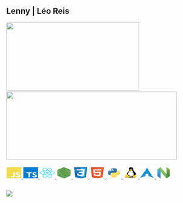 ## Lenny | Léo Reis
 <a href="https://github.com/lennyklz">
 <img height="180cm" width="350" src="https://github-readme-stats.vercel.app/api?username=lennyklz&show_icons=true&theme=midnight-purple"/> 
 <img height="180cm" width="450" src="https://github-readme-stats.vercel.app/api/top-langs/?username=lennyklz&langs_count=16&theme=midnight-purple&layout=compact&card_width=50"/>
</div>
<div style="display: inline_block"><br>
 <img allign="center" alt="" height="30" width="40" src="https://raw.githubusercontent.com/devicons/devicon/master/icons/javascript/javascript-plain.svg">
 <img allign="center" alt="" height="30" width="40" src="https://raw.githubusercontent.com/devicons/devicon/master/icons/typescript/typescript-plain.svg">
 <img allign="center" alt="" height="30" width="40" src="https://raw.githubusercontent.com/devicons/devicon/master/icons/react/react-original.svg">
 <img allign="center" alt="" height="30" width="40" src="https://raw.githubusercontent.com/devicons/devicon/master/icons/nodejs/nodejs-plain.svg">
 <img allign="center" alt="" height="30" width="40" src="https://raw.githubusercontent.com/devicons/devicon/master/icons/css3/css3-original.svg">
 <img allign="center" alt="" height="30" width="40" src="https://raw.githubusercontent.com/devicons/devicon/master/icons/html5/html5-original.svg">
 <img allign="center" alt="" height="30" width="40" src="https://raw.githubusercontent.com/devicons/devicon/master/icons/python/python-original.svg">
 <img allign="center" alt="" height="30" width="40" src="https://raw.githubusercontent.com/devicons/devicon/master/icons/linux/linux-original.svg">
 <img allign="center" alt="" height="30" width="40" src="https://raw.githubusercontent.com/devicons/devicon/master/icons/archlinux/archlinux-original.svg">
 <img allign="center" alt="" height="30" width="40" src="https://raw.githubusercontent.com/devicons/devicon/master/icons/neovim/neovim-original.svg">
</div>
   
##

<div>
 <a href="https://www.linkedin.com/in/l%C3%A9o-reis-78104a2a1"/a> <img src="https://img.shields.io/badge/LinkedIn-0077B5?style=for-the-badge&logo=linkedin&logoColor=white" target="_blank"></a>
</div>
